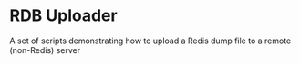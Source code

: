 RDB Uploader
====================

A set of scripts demonstrating how to upload a Redis dump file to a remote
(non-Redis) server
